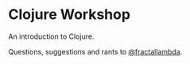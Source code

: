 Clojure Workshop
================

An introduction to Clojure.

Questions, suggestions and rants to [@fractallambda](http://twitter.com/fractallambda).
